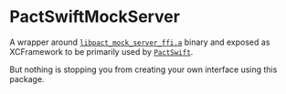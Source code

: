 # PactSwiftMockServer

A wrapper around [`libpact_mock_server_ffi.a`](https://github.com/pact-foundation/pact-reference/tree/master/rust/pact_mock_server_ffi) binary and exposed as XCFramework to be primarily used by [`PactSwift`](https://github.com/surpher/PactSwift).

But nothing is stopping you from creating your own interface using this package.
